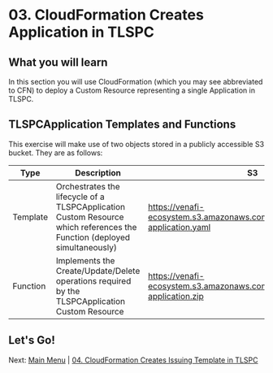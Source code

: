 # 03. CloudFormation Creates Application in TLSPC

## What you will learn

In this section you will use CloudFormation (which you may see abbreviated to CFN) to deploy a Custom Resource representing a single Application in TLSPC.

## TLSPCApplication Templates and Functions

This exercise will make use of two objects stored in a publicly accessible S3 bucket.
They are as follows:

| Type | Description | S3 | Source |
| - | - | - | - |
| Template | Orchestrates the lifecycle of a TLSPCApplication Custom Resource which references the Function (deployed simultaneously) | https://venafi-ecosystem.s3.amazonaws.com/tlspc/templates/tlspc-application.yaml | [View](https://github.com/paulternate/cf-venafi-automation/blob/main/tlspc/templates/tlspc-application.yaml)  |
| Function | Implements the Create/Update/Delete operations required by the TLSPCApplication Custom Resource | https://venafi-ecosystem.s3.amazonaws.com/tlspc/functions/tlspc-application.zip | [View](https://github.com/paulternate/cf-venafi-automation/blob/main/tlspc/functions/tlspc-application/app/app.py) |

## Let's Go!



Next: [Main Menu](../README.md) | [04. CloudFormation Creates Issuing Template in TLSPC](../04-tlspc-create-issuing-template/README.md)

